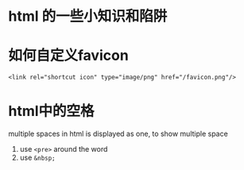 # html 的一些小知识和陷阱

<!--
ID: bb95adc6-e58d-4457-ab39-07feaa7aa5f2
Status: publish
Date: 2017-11-14T05:53:00
Modified: 2020-05-16T11:53:28
wp_id: 759
-->

# 如何自定义favicon

``` 
<link rel="shortcut icon" type="image/png" href="/favicon.png"/>
```

# html中的空格

multiple spaces in html is displayed as one, to show multiple space

1. use `<pre>` around the word
2. use `&nbsp;`